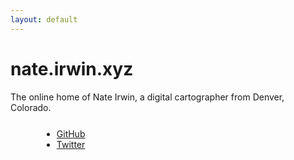 ```yaml
---
layout: default
---
```


# nate.irwin.xyz

The online home of Nate Irwin, a digital cartographer from Denver, Colorado.

<ul style="margin-left:50px;margin-top:25px;">
  <li>
    <a href="https://github.com/nateirwin/">GitHub</a>
  </li>
  <li>
    <a href="https://twitter.com/nateirwin/">Twitter</a>
  </li>
</ul>
